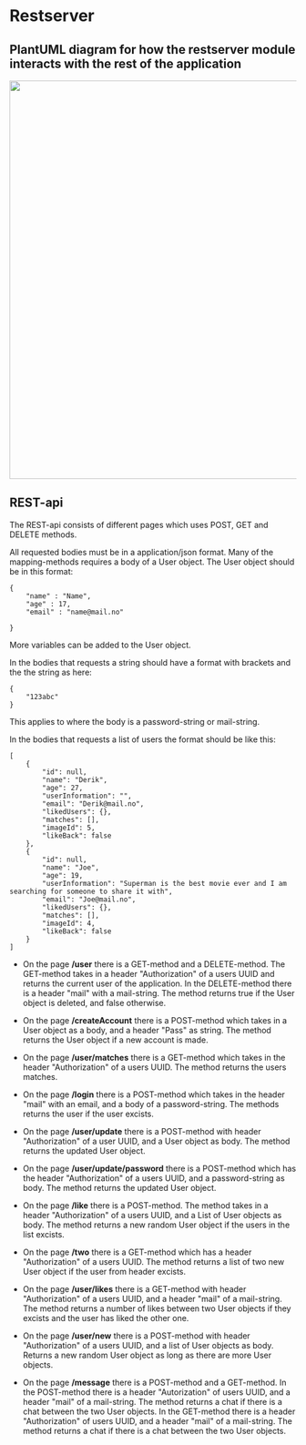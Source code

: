 # Restserver

## PlantUML diagram for how the restserver module interacts with the rest of the application

<p align="center">
    <img width="700" src="/uploads/d032c8773b7bd7bcd3418d50935bcd80/restserver.png">
</p>

## REST-api

The REST-api consists of different pages which uses POST, GET and DELETE methods.

All requested bodies must be in a application/json format. Many of the mapping-methods requires a body of a User object. The User object should be in this format:

```
{
    "name" : "Name",
    "age" : 17,
    "email" : "name@mail.no"
    
}
```

More variables can be added to the User object.

In the bodies that requests a string should have a format with brackets and the the string as here:
```
{
    "123abc"
}
```
This applies to where the body is a password-string or mail-string.

In the bodies that requests a list of users the format should be like this:
```
[
    {
        "id": null,
        "name": "Derik",
        "age": 27,
        "userInformation": "",
        "email": "Derik@mail.no",
        "likedUsers": {},
        "matches": [],
        "imageId": 5,
        "likeBack": false
    },
    {
        "id": null,
        "name": "Joe",
        "age": 19,
        "userInformation": "Superman is the best movie ever and I am searching for someone to share it with",
        "email": "Joe@mail.no",
        "likedUsers": {},
        "matches": [],
        "imageId": 4,
        "likeBack": false
    }
]
```


- On the page **/user** there is a GET-method and a DELETE-method. The GET-method takes in a header "Authorization" of a users UUID and returns the current user of the application. In the DELETE-method there is a header "mail" with a mail-string. The method returns true if the User object is deleted, and false otherwise.

- On the page **/createAccount** there is a POST-method which takes in a User object as a body, and a header "Pass" as string. The method returns the User object if a new account is made.

- On the page **/user/matches** there is a GET-method which takes in the header "Authorization" of a users UUID. The method returns the users matches.

- On the page **/login** there is a POST-method which takes in the header "mail" with an email, and a body of a password-string. The methods returns the user if the user excists.

- On the page **/user/update** there is a POST-method with header "Authorization" of a user UUID, and a User object as body. The method returns the updated User object.

- On the page **/user/update/password** there is a POST-method which has the header "Authorization" of a users UUID, and a password-string as body. The method returns the updated User object.

- On the page **/like** there is a POST-method. The method takes in a header "Authorization" of a users UUID, and a List of User objects as body. The method returns a new random User object if the users in the list excists.

- On the page **/two** there is a GET-method which has a header "Authorization" of a users UUID. The method returns a list of two new User object if the user from header excists.

- On the page **/user/likes** there is a GET-method with header "Authorization" of a users UUID, and a header "mail" of a mail-string. The method returns a number of likes between two User objects if they excists and the user has liked the other one.

- On the page **/user/new** there is a POST-method with header "Authorization" of a users UUID, and a list of User objects as body. Returns a new random User object as long as there are more User objects.

- On the page **/message** there is a POST-method and a GET-method. In the POST-method there is a header "Autorization" of users UUID, and a header "mail" of a mail-string. The method returns a chat if there is a chat between the two User objects. In the GET-method there is a header "Authorization" of users UUID, and a header "mail" of a mail-string. The method returns a chat if there is a chat between the two User objects.
